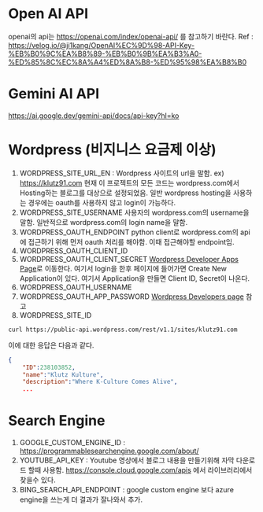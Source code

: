 # Open AI API
openai의 api는 https://openai.com/index/openai-api/ 를 참고하기 바란다.
Ref : https://velog.io/@ji1kang/OpenAI%EC%9D%98-API-Key-%EB%B0%9C%EA%B8%89-%EB%B0%9B%EA%B3%A0-%ED%85%8C%EC%8A%A4%ED%8A%B8-%ED%95%98%EA%B8%B0

# Gemini AI API
https://ai.google.dev/gemini-api/docs/api-key?hl=ko

# Wordpress (비지니스 요금제 이상)
1. WORDPRESS_SITE_URL_EN : Wordpress 사이트의 url을 말함. ex) https://klutz91.com
현재 이 프로젝트의 모든 코드는 wordpress.com에서 Hosting하는 블로그를 대상으로 설정되었음.
일반 wordpress hosting을 사용하는 경우에는 oauth를 사용하지 않고 login이 가능하다.
2. WORDPRESS_SITE_USERNAME
사용자의 wordpress.com의 username을 말함. 일반적으로 wordpress.com의 login name을 말함.
3. WORDPRESS_OAUTH_ENDPOINT
python client로 wordpress.com의 api에 접근하기 위해 먼저 oauth 처리를 해야함. 이때 접근해야할 endpoint임.
4. WORDPRESS_OAUTH_CLIENT_ID
5. WORDPRESS_OAUTH_CLIENT_SECRET
[Wordpress Developer Apps Page](https://wordpress.com/log-in?redirect_to=https%3A%2F%2Fdeveloper.wordpress.com%2Fapps%2F)로 이동한다.
여기서 login을 한후 페이지에 들어가면 Create New Application이 있다.
여기서 Application을 만들면 Client ID, Secret이 나온다.
6. WORDPRESS_OAUTH_USERNAME
7. WORDPRESS_OAUTH_APP_PASSWORD
[Wordpress Developers page](https://developer.wordpress.com/docs/oauth2/) 참고
8. WORDPRESS_SITE_ID
```shell
curl https://public-api.wordpress.com/rest/v1.1/sites/klutz91.com
```
이에 대한 응답은 다음과 같다.
```json
{
    "ID":238103852,
    "name":"Klutz Kulture",
    "description":"Where K-Culture Comes Alive",
    ...
```
# Search Engine
1. GOOGLE_CUSTOM_ENGINE_ID : https://programmablesearchengine.google.com/about/ 
2. YOUTUBE_API_KEY : Youtube 영상에서 블로그 내용을 만들기위해 자막 다운로드 할때 사용함.
https://console.cloud.google.com/apis 에서 라이브러리에서 찾을수 있다.
3. BING_SEARCH_API_ENDPOINT : google custom engine 보다 azure engine을 쓰는게 더 결과가 잘나와서 추가.